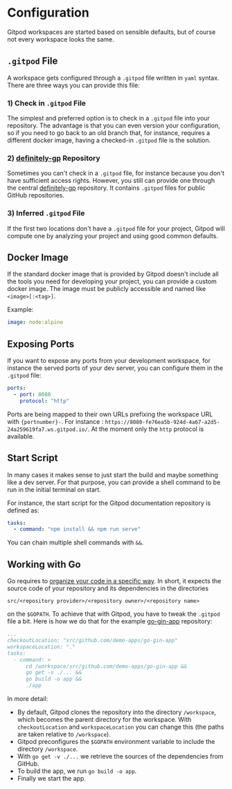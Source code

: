 # Configuration

Gitpod workspaces are started based on sensible defaults, but of course not every workspace looks the same.

## `.gitpod` File

A workspace gets configured through a `.gitpod` file written in `yaml` syntax. There are three ways you can provide this file:
### 1) Check in `.gitpod` File

The simplest and preferred option is to check in a `.gitpod` file into your repository. The advantage is that you can even 
version your configuration, so if you need to go back to an old branch that, for instance, requires a different docker image,
having a checked-in `.gitpod` file is the solution.

### 2) [definitely-gp](https://github.com/gitpod-io/definitely-gp) Repository

Sometimes you can't check in a `.gitpod` file, for instance because you don't have sufficient access rights. However, you still can provide 
one through the central [definitely-gp](https://github.com/gitpod-io/definitely-gp) repository. It contains 
`.gitpod` files for public GitHub repositories. 

### 3) Inferred `.gitpod` File

If the first two locations don't have a `.gitpod` file for your project, Gitpod will compute one
by analyzing your project and using good common defaults.

## Docker Image

If the standard docker image that is provided by Gitpod doesn't include all the tools you need for developing your project, you can provide
a custom docker image. The image must be publicly accessible and named like `<image>[:<tag>]`.

Example:
```yaml
image: node:alpine
```

## Exposing Ports

If you want to expose any ports from your development workspace, for instance the served ports of your dev server, 
you can configure them in the `.gitpod` file:
```yaml
ports:
  - port: 8080
    protocol: "http"
```
Ports are being mapped to their own URLs prefixing the workspace URL with `{portnumber}-`.
For instance : `https://8080-fe76ea5b-924d-4a67-a2d5-24a259619fa7.ws.gitpod.io/`.
At the moment only the `http` protocol is available.

## Start Script

In many cases it makes sense to just start the build and maybe something like a dev server.
For that purpose, you can provide a shell command to be run in the initial terminal on start.

For instance, the start script for the Gitpod documentation repository is defined as:
```yaml
tasks:
  - command: "npm install && npm run serve"
```
You can chain multiple shell commands with `&&`. 

## Working with Go

Go requires to [organize your code in a specific way](https://golang.org/doc/code.html#Organization).
In short, it expects the source code of your repository and its dependencies in the directories
```
src/<repository provider>/<repository owner>/<repository name>
```
on the `$GOPATH`.
To achieve that with Gitpod, you have to tweak the `.gitpod` file a bit. Here is how we do that for the 
example [go-gin-app](https://github.com/gitpod-io/definitely-gp/blob/master/go-gin-app/.gitpod) repository:
```yaml
...
checkoutLocation: "src/github.com/demo-apps/go-gin-app"
workspaceLocation: "."
tasks:
  - command: >
      cd /workspace/src/github.com/demo-apps/go-gin-app && 
      go get -v ./... && 
      go build -o app && 
      ./app
```
In more detail:
* By default, Gitpod clones the repository into the directory `/workspace`, which becomes 
the parent directory for the workspace. With `checkoutLocation` and `workspaceLocation` 
you can change this (the paths are taken relative to `/workspace`).
* Gitpod preconfigures the `$GOPATH` environment variable to include the directory `/workspace`.
* With `go get -v ./...` we retrieve the sources of the dependencies from GitHub.
* To build the app, we run `go build -o app`.
* Finally we start the app.
